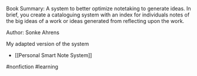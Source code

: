 Book Summary: 
A system to better optimize notetaking to generate ideas. In brief, you create a cataloguing system with an index for individuals notes of the big ideas of a work or ideas generated from reflecting upon the work. 

Author: Sonke Ahrens

My adapted version of the system 
- [[Personal Smart Note System]]

#nonfiction #learning



